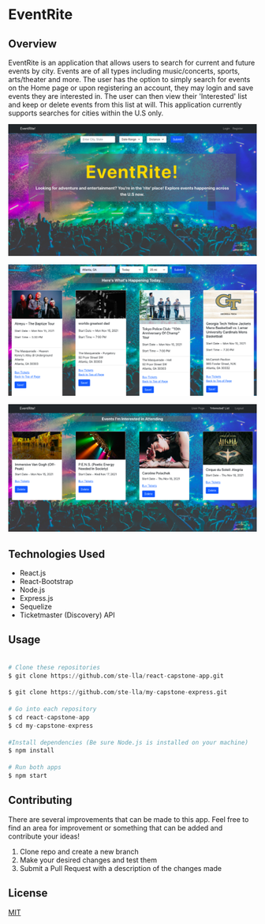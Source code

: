 # EventRite


## Overview
EventRite is an application that allows users to search for current and future events by city. Events are of all types including music/concerts, sports, arts/theater and more. The user has the option to simply search for events on the Home page or upon registering an account, they may login and save events they are interested in. The user can then view their 'Interested' list and keep or delete events from this list at will. This application currently supports searches for cities within the U.S only.


![Home Page](/screenshots/HomePg.png)

![Searched Events](/screenshots/SearchEvents.png)

![Home Page](/screenshots/InterestedList.png)


## Technologies Used

- React.js
- React-Bootstrap
- Node.js
- Express.js 
- Sequelize
- Ticketmaster (Discovery) API


## Usage

```python

# Clone these repositories
$ git clone https://github.com/ste-lla/react-capstone-app.git

$ git clone https://github.com/ste-lla/my-capstone-express.git

# Go into each repository
$ cd react-capstone-app
$ cd my-capstone-express

#Install dependencies (Be sure Node.js is installed on your machine)
$ npm install

# Run both apps
$ npm start
```


## Contributing
There are several improvements that can be made to this app. Feel free to 
find an area for improvement or something that can be added and contribute your ideas!

1. Clone repo and create a new branch 
2. Make your desired changes and test them
3. Submit a Pull Request with a description of the changes made

## License

[MIT](/LICENSE)




